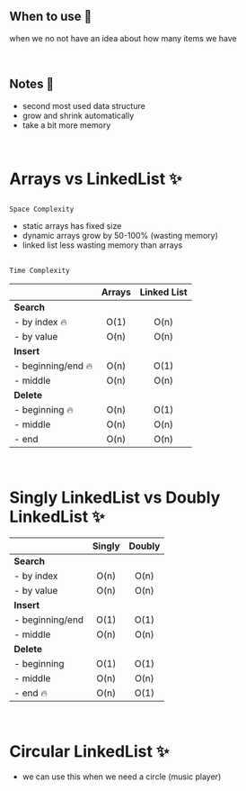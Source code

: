 ## When to use 🤔
when we no not have an idea about how many items we have

<br />

## Notes 📝
* second most used data structure
* grow and shrink automatically
* take a bit more memory

<br />

# Arrays vs LinkedList ✨
##
    Space Complexity
* static arrays has fixed size
* dynamic arrays grow by 50-100% (wasting memory)
* linked list less wasting memory than arrays

##
    Time Complexity

|                   | Arrays | Linked List |
| :---------------- | :----: | :---------: |
| <b>Search</b>     |        |             |
| - by index 🔥      |  O(1)  |    O(n)     |
| - by value        |  O(n)  |    O(n)     |
| <b>Insert</b>     |        |             |
| - beginning/end 🔥 |  O(n)  |    O(1)     |
| - middle          |  O(n)  |    O(n)     |
| <b>Delete</b>     |        |             |
| - beginning 🔥     |  O(n)  |    O(1)     |
| - middle          |  O(n)  |    O(n)     |
| - end             |  O(n)  |    O(n)     |

<br />

# Singly LinkedList vs Doubly LinkedList ✨
|                 | Singly | Doubly |
| :-------------- | :----: | :----: |
| <b>Search</b>   |        |        |
| - by index      |  O(n)  |  O(n)  |
| - by value      |  O(n)  |  O(n)  |
| <b>Insert</b>   |        |        |
| - beginning/end |  O(1)  |  O(1)  |
| - middle        |  O(n)  |  O(n)  |
| <b>Delete</b>   |        |        |
| - beginning     |  O(1)  |  O(1)  |
| - middle        |  O(n)  |  O(n)  |
| - end 🔥         |  O(n)  |  O(1)  |

<br />

# Circular LinkedList ✨
* we can use this when we need a circle (music player)
